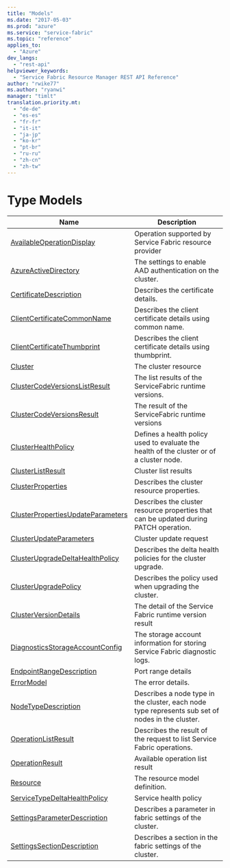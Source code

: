 ```yaml
---
title: "Models"
ms.date: "2017-05-03"
ms.prod: "azure"
ms.service: "service-fabric"
ms.topic: "reference"
applies_to: 
  - "Azure"
dev_langs: 
  - "rest-api"
helpviewer_keywords: 
  - "Service Fabric Resource Manager REST API Reference"
author: "rwike77"
ms.author: "ryanwi"
manager: "timlt"
translation.priority.mt: 
  - "de-de"
  - "es-es"
  - "fr-fr"
  - "it-it"
  - "ja-jp"
  - "ko-kr"
  - "pt-br"
  - "ru-ru"
  - "zh-cn"
  - "zh-tw"
---
```

# Type Models


| Name | Description |
| --- | --- |
| [AvailableOperationDisplay](sfrp-model-availableoperationdisplay.md) | Operation supported by Service Fabric resource provider<br/> |
| [AzureActiveDirectory](sfrp-model-azureactivedirectory.md) | The settings to enable AAD authentication on the cluster.<br/> |
| [CertificateDescription](sfrp-model-certificatedescription.md) | Describes the certificate details.<br/> |
| [ClientCertificateCommonName](sfrp-model-clientcertificatecommonname.md) | Describes the client certificate details using common name.<br/> |
| [ClientCertificateThumbprint](sfrp-model-clientcertificatethumbprint.md) | Describes the client certificate details using thumbprint.<br/> |
| [Cluster](sfrp-model-cluster.md) | The cluster resource<br/> |
| [ClusterCodeVersionsListResult](sfrp-model-clustercodeversionslistresult.md) | The list results of the ServiceFabric runtime versions.<br/> |
| [ClusterCodeVersionsResult](sfrp-model-clustercodeversionsresult.md) | The result of the ServiceFabric runtime versions<br/> |
| [ClusterHealthPolicy](sfrp-model-clusterhealthpolicy.md) | Defines a health policy used to evaluate the health of the cluster or of a cluster node.<br/> |
| [ClusterListResult](sfrp-model-clusterlistresult.md) | Cluster list results<br/> |
| [ClusterProperties](sfrp-model-clusterproperties.md) | Describes the cluster resource properties.<br/> |
| [ClusterPropertiesUpdateParameters](sfrp-model-clusterpropertiesupdateparameters.md) | Describes the cluster resource properties that can be updated during PATCH operation.<br/> |
| [ClusterUpdateParameters](sfrp-model-clusterupdateparameters.md) | Cluster update request<br/> |
| [ClusterUpgradeDeltaHealthPolicy](sfrp-model-clusterupgradedeltahealthpolicy.md) | Describes the delta health policies for the cluster upgrade.<br/> |
| [ClusterUpgradePolicy](sfrp-model-clusterupgradepolicy.md) | Describes the policy used when upgrading the cluster.<br/> |
| [ClusterVersionDetails](sfrp-model-clusterversiondetails.md) | The detail of the Service Fabric runtime version result<br/> |
| [DiagnosticsStorageAccountConfig](sfrp-model-diagnosticsstorageaccountconfig.md) | The storage account information for storing Service Fabric diagnostic logs.<br/> |
| [EndpointRangeDescription](sfrp-model-endpointrangedescription.md) | Port range details<br/> |
| [ErrorModel](sfrp-model-errormodel.md) | The error details.<br/> |
| [NodeTypeDescription](sfrp-model-nodetypedescription.md) | Describes a node type in the cluster, each node type represents sub set of nodes in the cluster.<br/> |
| [OperationListResult](sfrp-model-operationlistresult.md) | Describes the result of the request to list Service Fabric operations.<br/> |
| [OperationResult](sfrp-model-operationresult.md) | Available operation list result<br/> |
| [Resource](sfrp-model-resource.md) | The resource model definition.<br/> |
| [ServiceTypeDeltaHealthPolicy](sfrp-model-servicetypedeltahealthpolicy.md) | Service health policy<br/> |
| [SettingsParameterDescription](sfrp-model-settingsparameterdescription.md) | Describes a parameter in fabric settings of the cluster.<br/> |
| [SettingsSectionDescription](sfrp-model-settingssectiondescription.md) | Describes a section in the fabric settings of the cluster.<br/> |
